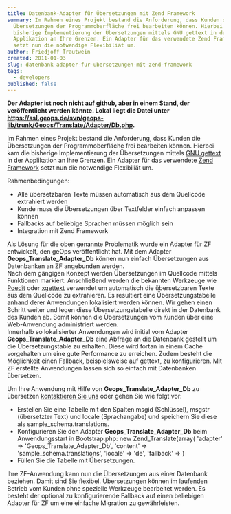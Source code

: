 ```yaml
---
title: Datenbank-Adapter für Übersetzungen mit Zend Framework
summary: Im Rahmen eines Projekt bestand die Anforderung, dass Kunden die
  Übersetzungen der Programmoberfläche frei bearbeiten können. Hierbei kam die
  bisherige Implementierung der Übersetzungen mittels GNU gettext in der
  Applikation an Ihre Grenzen. Ein Adapter für das verwendete Zend Framework
  setzt nun die notwendige Flexibiliät um.
author: Friedjoff Trautwein
created: 2011-01-03
slug: datenbank-adapter-fur-ubersetzungen-mit-zend-framework
tags:
  - developers
published: false
---
```


**Der Adapter ist noch nicht auf github, aber in einem Stand, der veröffentlicht werden könnte. Lokal liegt die Datei unter https://ssl.geops.de/svn/geops-lib/trunk/Geops/Translate/Adapter/Db.php.**

Im Rahmen eines Projekt bestand die Anforderung, dass Kunden die Übersetzungen der Programmoberfläche frei bearbeiten können. Hierbei kam die bisherige Implementierung der Übersetzungen mittels [GNU gettext](http://www.gnu.org/software/gettext/) in der Applikation an Ihre Grenzen. Ein Adapter für das verwendete [Zend Framework](http://framework.zend.com/about/overview) setzt nun die notwendige Flexibiliät um.

Rahmenbedingungen:

- Alle übersetzbaren Texte müssen automatisch aus dem Quellcode extrahiert werden
- Kunde muss die Übersetzungen über Textfelder einfach anpassen können
- Fallbacks auf beliebige Sprachen müssen möglich sein
- Integration mit Zend Framework

Als Lösung für die oben genannte Problematik wurde ein Adapter für ZF entwickelt, den geOps veröffentlicht hat. Mit dem Adapter **Geops_Translate_Adapter_Db** können nun einfach Übersetzungen aus Datenbanken an ZF angebunden werden.  
Nach dem gängigen Konzept werden Übersetzungen im Quellcode mittels Funktionen markiert. Anschließend werden die bekannten Werkzeuge wie [Poedit](http://www.poedit.net/) oder [xgettext](http://www.gnu.org/s/hello/manual/gettext/xgettext-Invocation.html) verwendet um automatisch die übersetzbaren Texte aus dem Quellcode zu extrahieren. Es resultiert eine Übersetzungstabelle anhand derer Anwendungen lokalisiert werden können. Wir gehen einen Schritt weiter und legen diese Übersetzungstabelle direkt in der Datenbank des Kunden ab. Somit können die Übersetzungen vom Kunden über eine Web-Anwendung administriert werden.  
Innerhalb so lokalisierter Anwendungen wird initial vom Adapter **Geops_Translate_Adapter_Db** eine Abfrage an die Datenbank gestellt um die Übersetzungstable zu erhalten. Diese wird fortan in einem Cache vorgehalten um eine gute Performance zu erreichen. Zudem besteht die Möglichkeit einen Fallback, beispielsweise auf gettext, zu konfigurieren. Mit ZF erstellte Anwendungen lassen sich so einfach mit Datenbanken übersetzen.

Um Ihre Anwendung mit Hilfe von **Geops_Translate_Adapter_Db** zu übersetzen [kontaktieren Sie uns](/über-uns/kontakt "geOps kontaktieren") oder gehen Sie wie folgt vor:

- Erstellen Sie eine Tabelle mit den Spalten msgid (Schlüssel), msgstr (übersetzter Text) und locale (Sprachangabe) und speichern Sie diese als sample_schema.translations.
- Konfigurieren Sie den Adapter **Geops_Translate_Adapter_Db** beim Anwendungsstart in Bootstrap.php: new Zend_Translate(array( 'adapter' => 'Geops_Translate_Adapter_Db', 'content' => 'sample_schema.translations', 'locale' => 'de', 'fallback' => )
- Füllen Sie die Tabelle mit Übersetzungen.

Ihre ZF-Anwendung kann nun die Übersetzungen aus einer Datenbank beziehen. Damit sind Sie flexibel. Übersetzungen können im laufenden Betrieb vom Kunden ohne spezielle Werkzeuge bearbeitet werden. Es besteht der optional zu konfigurierende Fallback auf einen beliebigen Adapter für ZF um eine einfache Migration zu gewährleisten.
